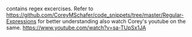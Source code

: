 contains regex excercises.
Refer to https://github.com/CoreyMSchafer/code_snippets/tree/master/Regular-Expressions for better understanding 
also watch Corey's youtube on the same.
https://www.youtube.com/watch?v=sa-TUpSx1JA
